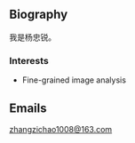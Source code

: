 ## Biography

我是杨忠锐。

### Interests

- Fine-grained image analysis

## Emails

zhangzichao1008@163.com
